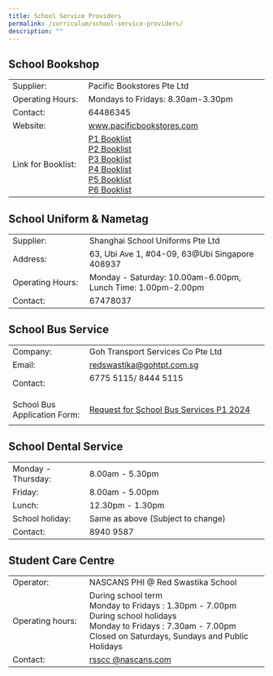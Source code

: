 ```yaml
---
title: School Service Providers
permalink: /curriculum/school-service-providers/
description: ""
---
```

<div id="_ptoo_130714" class="pageblock_box">
  <h2 id="_ptoh_130714" class="ive_editable ive_ptoh">School Bookshop</h2>
  <div id="_ptod_130714" class="ive_editable ive_ptod ive_content">
    <div>
      <table class="ive_eobj_center iveo_table ives_tab_simple3" style="width: 100%;">
        <tbody>
          <tr>
            <td style="width: 245px;">
              <div style="text-align: left;">
                Supplier:
              </div>
            </td>
            <td style="width: 573px;">
              <div style="text-align: left;">
                Pacific Bookstores Pte Ltd
              </div>
            </td>
          </tr>
          <tr>
            <td style="text-align: left;">Operating Hours:<br></td>
            <td style="text-align: left;">Mondays to Fridays: 8.30am-3.30pm<br></td>
          </tr>
          <tr>
            <td style="text-align: left;">Contact:</td>
            <td style="text-align: left;">64486345<br></td>
          </tr>
          <tr>
            <td style="text-align: left;">Website:</td>
            <td style="text-align: left;">
              <a href="http://www.pacificbookstores.com/" target="_blank" style="background-color: initial;">www.pacificbookstores.com</a><br>
            </td>
          </tr>
          <tr>
            <td style="text-align: left;">Link for Booklist:</td>
            <td style="text-align: left;">
              <a href="/files/p1%20booklist%20(2024).pdf[P1 Booklist]()">P1 Booklist</a><br>
              <a href="/files/p2%20booklist%202023.pdf">P2 Booklist</a><br>
              <a href="/files/p3%20booklist%202023.pdf">P3 Booklist</a><br>
              <a href="/files/p4%20booklist%202023.pdf">P4 Booklist</a><br>
              <a href="/files/p5%20booklist%202023.pdf">P5 Booklist</a><br>
              <a href="/files/p6%20booklist%202023%20v2.pdf">P6 Booklist</a>
            </td>
          </tr>
        </tbody>
      </table>
    </div>
  </div>
</div>

<div id="_ptoo_130715" class="pageblock_box">
    <h2 id="_ptoh_130715" class="ive_editable ive_ptoh">School Uniform &amp; Nametag</h2>
    <div id="_ptod_130715" class="ive_editable ive_ptod ive_content"><div>
<table class="ive_eobj_center iveo_table ives_tab_simple3" style="width: 100%;">
<tbody>
<tr>
<td style="width: 30%;">
<div style="text-align: left;">Supplier:
</div>
</td>
<td>
<div style="text-align: left;">Shanghai School Uniforms Pte Ltd
</div>
</td>
</tr>
<tr>
<td style="text-align: left;">Address:
</td>
<td style="text-align: left;">63, Ubi Ave 1, #04-09, 63@Ubi Singapore 408937<br>
</td>
</tr>
<tr>
<td style="text-align: left;">Operating Hours:
</td>
<td>
<div style="text-align: left;"><span style="background-color: initial;">Monday - Saturday: 10.00am-6.00pm,</span>
</div>
<div style="text-align: left;"><span style="background-color: initial;">Lunch Time: 1.00pm-2.00pm</span>
</div>
</td>
</tr>
<tr>
<td style="text-align: left;">Contact:
</td>
<td style="text-align: left;">67478037<br>
</td>
</tr>
</tbody>
</table>
</div></div>
</div>

<div id="_ptoo_130716" class="pageblock_box">
    <h2 id="_ptoh_130716" class="ive_editable ive_ptoh">School Bus Service</h2>
    <div id="_ptod_130716" class="ive_editable ive_ptod ive_content">
<table class="ive_eobj_center iveo_table ives_tab_simple3" style="width: 100%;">
<tbody>
<tr>
<td style="width: 30%;">
<div style="text-align: left;">Company:
</div>
</td>
<td>
<div style="text-align: left;">Goh Transport Services Co Pte Ltd
</div>
</td>
</tr>
<tr>
<td style="text-align: left;">Email:
</td>
<td style="text-align: left;"><a href="mailto:redswastika@gohtpt.com.sg" target="">redswastika@gohtpt.com.sg</a>
</td>
</tr>
<tr>
<td style="text-align: left;">Contact:
</td>
<td style="text-align: left;">6775 5115/ 8444 5115<span>&nbsp;&nbsp; &nbsp;</span><span>&nbsp;&nbsp;</span><span>&nbsp;&nbsp; &nbsp;</span><span>&nbsp;&nbsp; &nbsp;</span><span>&nbsp;&nbsp; &nbsp;</span><span>&nbsp;&nbsp; &nbsp;</span><span>&nbsp;&nbsp; &nbsp;</span><span>&nbsp;&nbsp; &nbsp;</span><span>&nbsp;&nbsp; &nbsp;</span><span>&nbsp;&nbsp; &nbsp;</span><span>&nbsp;&nbsp; &nbsp;</span><span>&nbsp;&nbsp; &nbsp;</span><span>&nbsp;&nbsp; &nbsp;</span><span>&nbsp;&nbsp; &nbsp;</span><span>&nbsp;&nbsp; &nbsp;</span><span>&nbsp;&nbsp; &nbsp;</span><span>&nbsp;&nbsp; &nbsp;</span><span>&nbsp;&nbsp; &nbsp;</span><span>&nbsp;&nbsp; &nbsp;</span><span>&nbsp;&nbsp; &nbsp;</span><span>&nbsp;&nbsp; &nbsp;</span><span>&nbsp;&nbsp; &nbsp;</span><span>&nbsp;&nbsp; &nbsp;</span><span>&nbsp;&nbsp; &nbsp;</span><span>&nbsp;&nbsp; &nbsp;</span><span>&nbsp;&nbsp;</span></td>
</tr>
	<tr><td style="text-align: left;">School Bus Application Form:</td><td style="text-align: left;">
		
<a href="/files/request%20for%20school%20bus%20services%20-%20p1%202024.pdf">Request for School Bus Services P1 2024</a>
		<br></td></tr>
</tbody>
</table>
</div>
</div>

<div id="_ptoo_130717" class="pageblock_box">
    <h2 id="_ptoh_130717" class="ive_editable ive_ptoh">School Dental Service</h2>
    <div id="_ptod_130717" class="ive_editable ive_ptod ive_content"><div>
<table class="ive_eobj_center iveo_table ives_tab_simple3" style="width: 100%;">
<tbody>
<tr>
<td style="width: 30%;">
<div style="text-align: left;">Monday - Thursday:
</div>
</td>
<td>
<div style="text-align: left;">8.00am - 5.30pm
</div>
</td>
</tr>
<tr>
<td style="text-align: left;">Friday:
</td>
<td style="text-align: left;">8.00am - 5.00pm
</td>
</tr>
<tr>
<td style="text-align: left;">Lunch:
</td>
<td style="text-align: left;">12.30pm - 1.30pm
</td>
</tr>
<tr>
<td style="text-align: left;">School holiday:
</td>
<td style="text-align: left;">Same as above (Subject to change)
</td>
</tr>
<tr>
<td style="text-align: left;">Contact:
</td>
<td style="text-align: left;">8940 9587
</td>
</tr>
</tbody>
</table>
</div></div>
</div>

<div id="_ptoo_130718" class="pageblock_box">
    <h2 id="_ptoh_130718" class="ive_editable ive_ptoh">Student Care Centre</h2>
    <div id="_ptod_130718" class="ive_editable ive_ptod ive_content"><div>
<table class="ive_eobj_center iveo_table ives_tab_simple3" style="width: 100%;">
<tbody>
<tr>
<td style="width: 30%;">
<div style="text-align: left;">Operator:
</div>
</td>
<td>
<div style="text-align: left;">NASCANS PHI @ Red Swastika School
</div>
</td>
</tr>
<tr>
<td style="text-align: left;">Operating hours:
</td>
<td>
<div style="text-align: left;"><span style="background-color: initial;">During school term</span>
</div>
<div style="text-align: left;"><span style="background-color: initial;">Monday to Fridays   :    1.30pm - 7.00pm</span>
</div>
<div style="text-align: left;"><span style="background-color: initial;">During school holidays</span>
</div>
<div style="text-align: left;"><span style="background-color: initial;">Monday to Fridays   :    7.30am - 7.00pm</span>
</div>
<div style="text-align: left;"><span style="background-color: initial;">Closed on Saturdays, Sundays and Public Holidays</span>
</div>
</td>
</tr>
<tr>
<td style="text-align: left;">Contact:
</td>
<td style="text-align: left;"><a href="mailto:rsscc
@nascans.com" target="">rsscc
@nascans.com</a><br>
</td>
</tr>
</tbody>
</table>
</div>
<br><br></div>
</div>